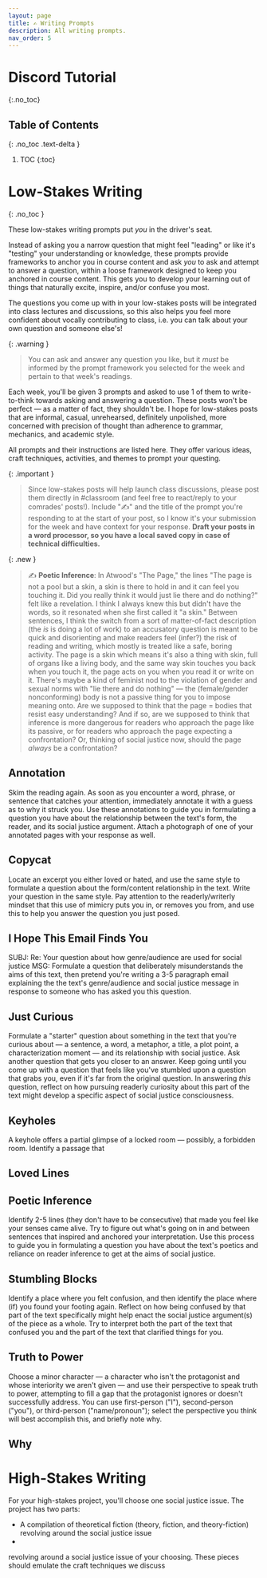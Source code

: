 ```yaml
---
layout: page
title: ✍️ Writing Prompts
description: All writing prompts.
nav_order: 5
---
```

    
# Discord Tutorial 
{:.no_toc}

## Table of Contents
{: .no_toc .text-delta }

1. TOC
{:toc}


# Low-Stakes Writing
{: .no_toc }

These low-stakes writing prompts put *you* in the driver's seat.

Instead of asking you a narrow question that might feel "leading" or like it's "testing" your understanding or knowledge, these prompts provide frameworks to anchor you in course content and ask *you* to ask and attempt to answer a question, within a loose framework designed to keep you anchored in course content. This gets you to develop your learning out of things that naturally excite, inspire, and/or confuse you most.

The questions you come up with in your low-stakes posts will be integrated into class lectures and discussions, so this also helps you feel more confident about vocally contributing to class, i.e. you can talk about your own question and someone else's!

{: .warning }
> You can ask and answer any question you like, but it *must* be informed by the prompt framework you selected for the week and pertain to that week's readings. 

Each week, you'll be given 3 prompts and asked to use 1 of them to write-to-think towards asking and answering a question. These posts won't be perfect &mdash; as a matter of fact, they shouldn't be. I hope for low-stakes posts that are informal, casual, unrehearsed, definitely unpolished, more concerned with precision of thought than adherence to grammar, mechanics, and academic style. 

All prompts and their instructions are listed here. They offer various ideas, craft techniques, activities, and themes to prompt your questing. 

{: .important }
> Since low-stakes posts will help launch class discussions, please post them directly in #classroom (and feel free to react/reply to your comrades' posts!). Include "✍️" and the title of the prompt you're responding to at the start of your post, so I know it's your submission for the week and have context for your response. **Draft your posts in a word processor, so you have a local saved copy in case of technical difficulties.** 

{: .new }
> ✍️ **Poetic Inference**: In Atwood's "The Page," the lines "The page is not a pool but a skin, a skin is there to hold in and it can feel you touching it. Did you really think it would just lie there and do nothing?" felt like a revelation. I think I always knew this but didn't have the words, so it resonated when she first called it "a skin." Between sentences, I think the switch from a sort of matter-of-fact description (the *is* is doing a lot of work) to an accusatory question is meant to be quick and disorienting and make readers feel (infer?) the risk of reading and writing, which mostly is treated like a safe, boring activity. The page is a skin which means it's also a thing with skin, full of organs like a living body, and the same way skin touches you back when you touch it, the page acts on you when you read it or write on it. There's maybe a kind of feminist nod to the violation of gender and sexual norms with "lie there and do nothing" &mdash; the (female/gender nonconforming) body is not a passive thing for you to impose meaning onto. Are we supposed to think that the page = bodies that resist easy understanding? And if so, are we supposed to think that inference is more dangerous for readers who approach the page like its passive, or for readers who approach the page expecting a confrontation? Or, thinking of social justice now, should the page *always* be a confrontation?

## Annotation

Skim the reading again. As soon as you encounter a word, phrase, or sentence that catches
your attention, immediately annotate it with a guess as to why it struck you. Use these annotations to guide you in formulating a question you have about the relationship between the text's form, the reader, and its social justice argument. Attach a photograph of one of your annotated pages with your response as well. 

## Copycat

Locate an excerpt you either loved or hated, and use the same style to formulate a question about the form/content relationship in the text. Write your question in the same style. Pay attention to the readerly/writerly mindset that this use of mimicry puts you in, or removes you from, and use this to help you answer the question you just posed.

## I Hope This Email Finds You

SUBJ: Re: Your question about how genre/audience are used for social justice
MSG: Formulate a question that deliberately misunderstands the aims of this text, then pretend you're writing a 3-5 paragraph email explaining the the text's genre/audience and social justice message in response to someone who has asked you this question. 

## Just Curious

Formulate a "starter" question about something in the text that you're curious about &mdash; a sentence, a word, a metaphor, a title, a plot point, a characterization moment &mdash; and its relationship with social justice. Ask another question that gets you closer to an answer. Keep going until you come up with a question that feels like you've stumbled upon a question that grabs you, even if it's far from the original question. In answering *this* question, reflect on how pursuing readerly curiosity about this part of the text might develop a specific aspect of social justice consciousness.

## Keyholes

A keyhole offers a partial glimpse of a locked room &mdash; possibly, a forbidden room. Identify a passage that 


## Loved Lines



## Poetic Inference

Identify 2-5 lines (they don't have to be consecutive) that made you feel like your senses came alive. Try to figure out what's going on in and between sentences that inspired and anchored your interpretation. Use this process to guide you in formulating a question you have about the text's poetics and reliance on reader inference to get at the aims of social justice.

## Stumbling Blocks

Identify a place where you felt confusion, and then identify the place where (if) you found your footing again. Reflect on how being confused by that part of the text specifically might help enact the social justice argument(s) of the piece as a whole. Try to interpret both the part of the text that confused you and the part of the text that clarified things for you. 

## Truth to Power

Choose a minor character &mdash; a character who isn't the protagonist and whose interiority we aren't given &mdash; and use their perspective to speak truth to power, attempting to fill a gap that the protagonist ignores or doesn't successfully address. You can use first-person ("I"), second-person ("you"), or third-person ("name/pronoun"); select the perspective you think will best accomplish this, and briefly note why.

## Why



# High-Stakes Writing

For your high-stakes project, you'll choose one social justice issue. The project has two parts: 

- A compilation of theoretical fiction (theory, fiction, and theory-fiction) revolving around the social justice issue 
- 



 revolving around a social justice issue of your choosing. These pieces should emulate the craft techniques we discuss